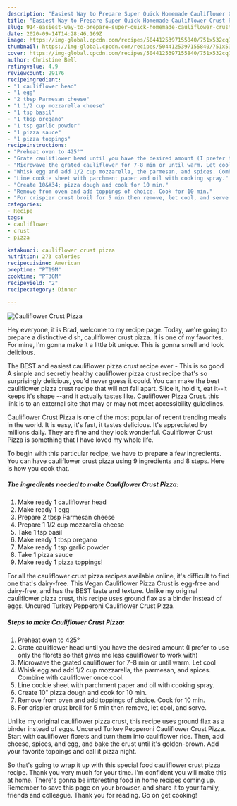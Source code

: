 ```yaml
---
description: "Easiest Way to Prepare Super Quick Homemade Cauliflower Crust Pizza"
title: "Easiest Way to Prepare Super Quick Homemade Cauliflower Crust Pizza"
slug: 914-easiest-way-to-prepare-super-quick-homemade-cauliflower-crust-pizza
date: 2020-09-14T14:28:46.169Z
image: https://img-global.cpcdn.com/recipes/5044125397155840/751x532cq70/cauliflower-crust-pizza-recipe-main-photo.jpg
thumbnail: https://img-global.cpcdn.com/recipes/5044125397155840/751x532cq70/cauliflower-crust-pizza-recipe-main-photo.jpg
cover: https://img-global.cpcdn.com/recipes/5044125397155840/751x532cq70/cauliflower-crust-pizza-recipe-main-photo.jpg
author: Christine Bell
ratingvalue: 4.9
reviewcount: 29176
recipeingredient:
- "1 cauliflower head"
- "1 egg"
- "2 tbsp Parmesan cheese"
- "1 1/2 cup mozzarella cheese"
- "1 tsp basil"
- "1 tbsp oregano"
- "1 tsp garlic powder"
- "1 pizza sauce"
- "1 pizza toppings"
recipeinstructions:
- "Preheat oven to 425°"
- "Grate cauliflower head until you have the desired amount (I prefer to use only the florets so that gives me less cauliflower to work with)"
- "Microwave the grated cauliflower for 7-8 min or until warm. Let cool"
- "Whisk egg and add 1/2 cup mozzarella, the parmesan, and spices. Combine with cauliflower once cool."
- "Line cookie sheet with parchment paper and oil with cooking spray."
- "Create 10&#34; pizza dough and cook for 10 min."
- "Remove from oven and add toppings of choice. Cook for 10 min."
- "For crispier crust broil for 5 min then remove, let cool, and serve."
categories:
- Recipe
tags:
- cauliflower
- crust
- pizza

katakunci: cauliflower crust pizza 
nutrition: 273 calories
recipecuisine: American
preptime: "PT19M"
cooktime: "PT30M"
recipeyield: "2"
recipecategory: Dinner

---
```



![Cauliflower Crust Pizza](https://img-global.cpcdn.com/recipes/5044125397155840/751x532cq70/cauliflower-crust-pizza-recipe-main-photo.jpg)

Hey everyone, it is Brad, welcome to my recipe page. Today, we're going to prepare a distinctive dish, cauliflower crust pizza. It is one of my favorites. For mine, I'm gonna make it a little bit unique. This is gonna smell and look delicious.

The BEST and easiest cauliflower pizza crust recipe ever - This is so good A simple and secretly healthy cauliflower pizza crust recipe that&#39;s so surprisingly delicious, you&#39;d never guess it could. You can make the best cauliflower pizza crust recipe that will not fall apart. Slice it, hold it, eat it--it keeps it&#39;s shape --and it actually tastes like. Cauliflower Pizza Crust. this link is to an external site that may or may not meet accessibility guidelines.

Cauliflower Crust Pizza is one of the most popular of recent trending meals in the world. It is easy, it's fast, it tastes delicious. It's appreciated by millions daily. They are fine and they look wonderful. Cauliflower Crust Pizza is something that I have loved my whole life.


To begin with this particular recipe, we have to prepare a few ingredients. You can have cauliflower crust pizza using 9 ingredients and 8 steps. Here is how you cook that.

<!--inarticleads1-->

##### The ingredients needed to make Cauliflower Crust Pizza:

1. Make ready 1 cauliflower head
1. Make ready 1 egg
1. Prepare 2 tbsp Parmesan cheese
1. Prepare 1 1/2 cup mozzarella cheese
1. Take 1 tsp basil
1. Make ready 1 tbsp oregano
1. Make ready 1 tsp garlic powder
1. Take 1 pizza sauce
1. Make ready 1 pizza toppings!


For all the cauliflower crust pizza recipes available online, it&#39;s difficult to find one that&#39;s dairy-free. This Vegan Cauliflower Pizza Crust is egg-free and dairy-free, and has the BEST taste and texture. Unlike my original cauliflower pizza crust, this recipe uses ground flax as a binder instead of eggs. Uncured Turkey Pepperoni Cauliflower Crust Pizza. 

<!--inarticleads2-->

##### Steps to make Cauliflower Crust Pizza:

1. Preheat oven to 425°
1. Grate cauliflower head until you have the desired amount (I prefer to use only the florets so that gives me less cauliflower to work with)
1. Microwave the grated cauliflower for 7-8 min or until warm. Let cool
1. Whisk egg and add 1/2 cup mozzarella, the parmesan, and spices. Combine with cauliflower once cool.
1. Line cookie sheet with parchment paper and oil with cooking spray.
1. Create 10&#34; pizza dough and cook for 10 min.
1. Remove from oven and add toppings of choice. Cook for 10 min.
1. For crispier crust broil for 5 min then remove, let cool, and serve.


Unlike my original cauliflower pizza crust, this recipe uses ground flax as a binder instead of eggs. Uncured Turkey Pepperoni Cauliflower Crust Pizza. Start with cauliflower florets and turn them into cauliflower rice. Then, add cheese, spices, and egg, and bake the crust until it&#39;s golden-brown. Add your favorite toppings and call it pizza night. 

So that's going to wrap it up with this special food cauliflower crust pizza recipe. Thank you very much for your time. I'm confident you will make this at home. There's gonna be interesting food in home recipes coming up. Remember to save this page on your browser, and share it to your family, friends and colleague. Thank you for reading. Go on get cooking!

